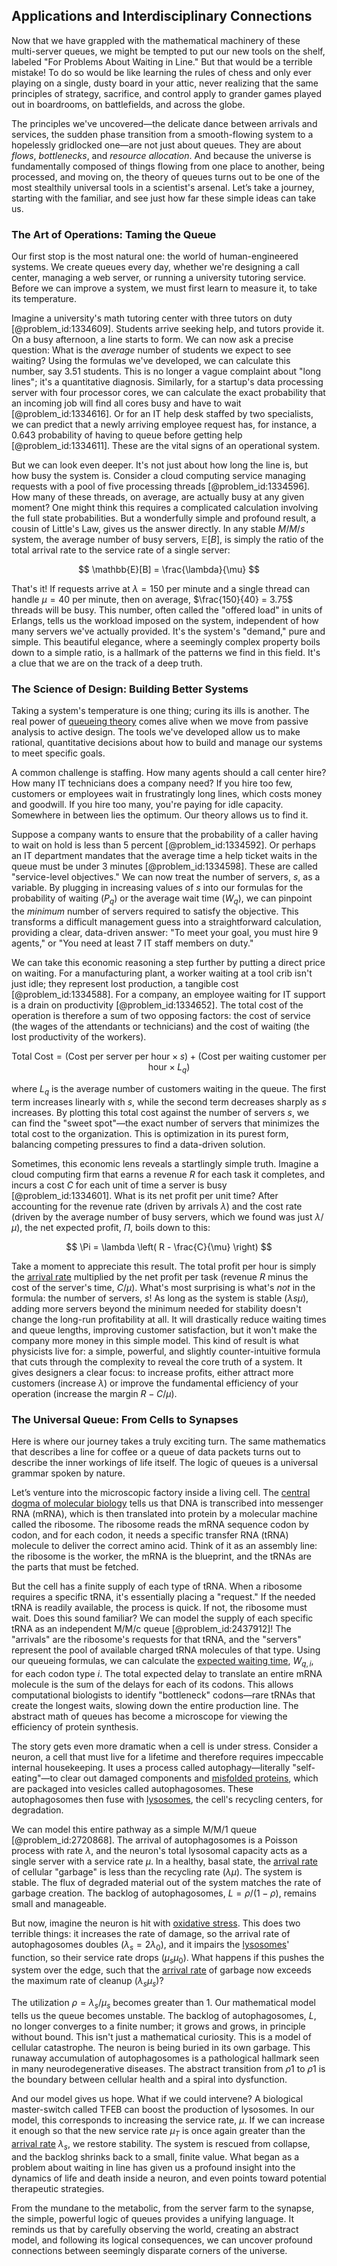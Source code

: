 ## Applications and Interdisciplinary Connections

Now that we have grappled with the mathematical machinery of these multi-server queues, we might be tempted to put our new tools on the shelf, labeled "For Problems About Waiting in Line." But that would be a terrible mistake! To do so would be like learning the rules of chess and only ever playing on a single, dusty board in your attic, never realizing that the same principles of strategy, sacrifice, and control apply to grander games played out in boardrooms, on battlefields, and across the globe.

The principles we've uncovered—the delicate dance between arrivals and services, the sudden phase transition from a smooth-flowing system to a hopelessly gridlocked one—are not just about queues. They are about *flows*, *bottlenecks*, and *resource allocation*. And because the universe is fundamentally composed of things flowing from one place to another, being processed, and moving on, the theory of queues turns out to be one of the most stealthily universal tools in a scientist's arsenal. Let’s take a journey, starting with the familiar, and see just how far these simple ideas can take us.

### The Art of Operations: Taming the Queue

Our first stop is the most natural one: the world of human-engineered systems. We create queues every day, whether we're designing a call center, managing a web server, or running a university tutoring service. Before we can improve a system, we must first learn to measure it, to take its temperature.

Imagine a university's math tutoring center with three tutors on duty [@problem_id:1334609]. Students arrive seeking help, and tutors provide it. On a busy afternoon, a line starts to form. We can now ask a precise question: What is the *average* number of students we expect to see waiting? Using the formulas we've developed, we can calculate this number, say 3.51 students. This is no longer a vague complaint about "long lines"; it's a quantitative diagnosis. Similarly, for a startup's data processing server with four processor cores, we can calculate the exact probability that an incoming job will find all cores busy and have to wait [@problem_id:1334616]. Or for an IT help desk staffed by two specialists, we can predict that a newly arriving employee request has, for instance, a 0.643 probability of having to queue before getting help [@problem_id:1334611]. These are the vital signs of an operational system.

But we can look even deeper. It's not just about how long the line is, but how busy the system is. Consider a cloud computing service managing requests with a pool of five processing threads [@problem_id:1334596]. How many of these threads, on average, are actually busy at any given moment? One might think this requires a complicated calculation involving the full state probabilities. But a wonderfully simple and profound result, a cousin of Little's Law, gives us the answer directly. In any stable $M/M/s$ system, the average number of busy servers, $\mathbb{E}[B]$, is simply the ratio of the total arrival rate to the service rate of a single server:

$$ \mathbb{E}[B] = \frac{\lambda}{\mu} $$

That's it! If requests arrive at $\lambda = 150$ per minute and a single thread can handle $\mu = 40$ per minute, then on average, $\frac{150}{40} = 3.75$ threads will be busy. This number, often called the "offered load" in units of Erlangs, tells us the workload imposed on the system, independent of how many servers we've actually provided. It's the system's "demand," pure and simple. This beautiful elegance, where a seemingly complex property boils down to a simple ratio, is a hallmark of the patterns we find in this field. It's a clue that we are on the track of a deep truth.

### The Science of Design: Building Better Systems

Taking a system's temperature is one thing; curing its ills is another. The real power of [queueing theory](@article_id:273287) comes alive when we move from passive analysis to active design. The tools we've developed allow us to make rational, quantitative decisions about how to build and manage our systems to meet specific goals.

A common challenge is staffing. How many agents should a call center hire? How many IT technicians does a company need? If you hire too few, customers or employees wait in frustratingly long lines, which costs money and goodwill. If you hire too many, you're paying for idle capacity. Somewhere in between lies the optimum. Our theory allows us to find it.

Suppose a company wants to ensure that the probability of a caller having to wait on hold is less than 5 percent [@problem_id:1334592]. Or perhaps an IT department mandates that the average time a help ticket waits in the queue must be under 3 minutes [@problem_id:1334598]. These are called "service-level objectives." We can now treat the number of servers, $s$, as a variable. By plugging in increasing values of $s$ into our formulas for the probability of waiting ($P_q$) or the average wait time ($W_q$), we can pinpoint the *minimum* number of servers required to satisfy the objective. This transforms a difficult management guess into a straightforward calculation, providing a clear, data-driven answer: "To meet your goal, you must hire 9 agents," or "You need at least 7 IT staff members on duty."

We can take this economic reasoning a step further by putting a direct price on waiting. For a manufacturing plant, a worker waiting at a tool crib isn't just idle; they represent lost production, a tangible cost [@problem_id:1334588]. For a company, an employee waiting for IT support is a drain on productivity [@problem_id:1334652]. The total cost of the operation is therefore a sum of two opposing factors: the cost of service (the wages of the attendants or technicians) and the cost of waiting (the lost productivity of the workers).

$$ \text{Total Cost} = (\text{Cost per server per hour} \times s) + (\text{Cost per waiting customer per hour} \times L_q) $$

where $L_q$ is the average number of customers waiting in the queue. The first term increases linearly with $s$, while the second term decreases sharply as $s$ increases. By plotting this total cost against the number of servers $s$, we can find the "sweet spot"—the exact number of servers that minimizes the total cost to the organization. This is optimization in its purest form, balancing competing pressures to find a data-driven solution.

Sometimes, this economic lens reveals a startlingly simple truth. Imagine a cloud computing firm that earns a revenue $R$ for each task it completes, and incurs a cost $C$ for each unit of time a server is busy [@problem_id:1334601]. What is its net profit per unit time? After accounting for the revenue rate (driven by arrivals $\lambda$) and the cost rate (driven by the average number of busy servers, which we found was just $\lambda/\mu$), the net expected profit, $\Pi$, boils down to this:

$$ \Pi = \lambda \left( R - \frac{C}{\mu} \right) $$

Take a moment to appreciate this result. The total profit per hour is simply the [arrival rate](@article_id:271309) multiplied by the net profit per task (revenue $R$ minus the cost of the server's time, $C/\mu$). What's most surprising is what's *not* in the formula: the number of servers, $s$! As long as the system is stable ($\lambda  s\mu$), adding more servers beyond the minimum needed for stability doesn't change the long-run profitability at all. It will drastically reduce waiting times and queue lengths, improving customer satisfaction, but it won't make the company more money in this simple model. This kind of result is what physicists live for: a simple, powerful, and slightly counter-intuitive formula that cuts through the complexity to reveal the core truth of a system. It gives designers a clear focus: to increase profits, either attract more customers (increase $\lambda$) or improve the fundamental efficiency of your operation (increase the margin $R - C/\mu$).

### The Universal Queue: From Cells to Synapses

Here is where our journey takes a truly exciting turn. The same mathematics that describes a line for coffee or a queue of data packets turns out to describe the inner workings of life itself. The logic of queues is a universal grammar spoken by nature.

Let’s venture into the microscopic factory inside a living cell. The [central dogma of molecular biology](@article_id:148678) tells us that DNA is transcribed into messenger RNA (mRNA), which is then translated into protein by a molecular machine called the ribosome. The ribosome reads the mRNA sequence codon by codon, and for each codon, it needs a specific transfer RNA (tRNA) molecule to deliver the correct amino acid. Think of it as an assembly line: the ribosome is the worker, the mRNA is the blueprint, and the tRNAs are the parts that must be fetched.

But the cell has a finite supply of each type of tRNA. When a ribosome requires a specific tRNA, it's essentially placing a "request." If the needed tRNA is readily available, the process is quick. If not, the ribosome must wait. Does this sound familiar? We can model the supply of each specific tRNA as an independent M/M/c queue [@problem_id:2437912]! The "arrivals" are the ribosome's requests for that tRNA, and the "servers" represent the pool of available charged tRNA molecules of that type. Using our queueing formulas, we can calculate the [expected waiting time](@article_id:273755), $W_{q,i}$, for each codon type $i$. The total expected delay to translate an entire mRNA molecule is the sum of the delays for each of its codons. This allows computational biologists to identify "bottleneck" codons—rare tRNAs that create the longest waits, slowing down the entire production line. The abstract math of queues has become a microscope for viewing the efficiency of protein synthesis.

The story gets even more dramatic when a cell is under stress. Consider a neuron, a cell that must live for a lifetime and therefore requires impeccable internal housekeeping. It uses a process called autophagy—literally "self-eating"—to clear out damaged components and [misfolded proteins](@article_id:191963), which are packaged into vesicles called autophagosomes. These autophagosomes then fuse with [lysosomes](@article_id:167711), the cell's recycling centers, for degradation.

We can model this entire pathway as a simple M/M/1 queue [@problem_id:2720868]. The arrival of autophagosomes is a Poisson process with rate $\lambda$, and the neuron's total lysosomal capacity acts as a single server with a service rate $\mu$. In a healthy, basal state, the [arrival rate](@article_id:271309) of cellular "garbage" is less than the recycling rate ($\lambda  \mu$). The system is stable. The flux of degraded material out of the system matches the rate of garbage creation. The backlog of autophagosomes, $L = \rho/(1-\rho)$, remains small and manageable.

But now, imagine the neuron is hit with [oxidative stress](@article_id:148608). This does two terrible things: it increases the rate of damage, so the arrival rate of autophagosomes doubles ($\lambda_s = 2\lambda_0$), and it impairs the [lysosomes](@article_id:167711)' function, so their service rate drops ($\mu_s  \mu_0$). What happens if this pushes the system over the edge, such that the [arrival rate](@article_id:271309) of garbage now exceeds the maximum rate of cleanup ($\lambda_s  \mu_s$)?

The utilization $\rho = \lambda_s/\mu_s$ becomes greater than 1. Our mathematical model tells us the queue becomes unstable. The backlog of autophagosomes, $L$, no longer converges to a finite number; it grows and grows, in principle without bound. This isn't just a mathematical curiosity. This is a model of cellular catastrophe. The neuron is being buried in its own garbage. This runaway accumulation of autophagosomes is a pathological hallmark seen in many neurodegenerative diseases. The abstract transition from $\rho  1$ to $\rho  1$ is the boundary between cellular health and a spiral into dysfunction.

And our model gives us hope. What if we could intervene? A biological master-switch called TFEB can boost the production of lysosomes. In our model, this corresponds to increasing the service rate, $\mu$. If we can increase it enough so that the new service rate $\mu_T$ is once again greater than the [arrival rate](@article_id:271309) $\lambda_s$, we restore stability. The system is rescued from collapse, and the backlog shrinks back to a small, finite value. What began as a problem about waiting in line has given us a profound insight into the dynamics of life and death inside a neuron, and even points toward potential therapeutic strategies.

From the mundane to the metabolic, from the server farm to the synapse, the simple, powerful logic of queues provides a unifying language. It reminds us that by carefully observing the world, creating an abstract model, and following its logical consequences, we can uncover profound connections between seemingly disparate corners of the universe.